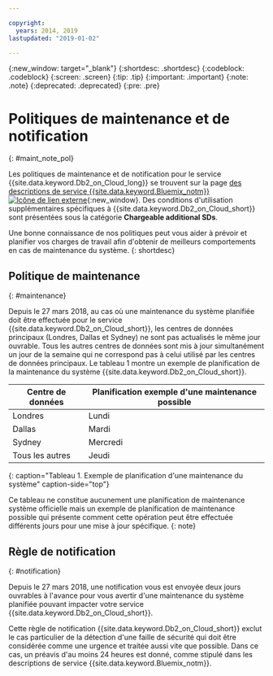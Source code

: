 ```yaml
---

copyright:
  years: 2014, 2019
lastupdated: "2019-01-02"

---
```


<!-- Attribute definitions --> 
{:new_window: target="_blank"}
{:shortdesc: .shortdesc}
{:codeblock: .codeblock}
{:screen: .screen}
{:tip: .tip}
{:important: .important}
{:note: .note}
{:deprecated: .deprecated}
{:pre: .pre}

# Politiques de maintenance et de notification
{: #maint_note_pol}

Les politiques de maintenance et de notification pour le service {{site.data.keyword.Db2_on_Cloud_long}} se trouvent sur la page [ des descriptions de service {{site.data.keyword.Bluemix_notm}} ![Icône de lien externe](../../icons/launch-glyph.svg "Icône de lien externe")](http://www.ibm.com/software/sla/sladb.nsf/sla/bm?OpenDocument){:new_window}. Des conditions d'utilisation supplémentaires spécifiques à {{site.data.keyword.Db2_on_Cloud_short}} sont présentées sous la catégorie **Chargeable additional SDs**. 

Une bonne connaissance de nos politiques peut vous aider à prévoir et planifier vos charges de travail afin d'obtenir de meilleurs comportements en cas de maintenance du système.
{: shortdesc}

## Politique de maintenance
{: #maintenance}

Depuis le 27 mars 2018, au cas où une maintenance du système planifiée doit être effectuée pour le service {{site.data.keyword.Db2_on_Cloud_short}}, les centres de données principaux (Londres, Dallas et Sydney) ne sont pas actualisés le même jour ouvrable. Tous les autres centres de données sont mis à jour simultanément un jour de la semaine qui ne correspond pas à celui utilisé par les centres de données principaux. Le tableau 1 montre un exemple de planification de la maintenance du système {{site.data.keyword.Db2_on_Cloud_short}}.

| Centre de données | Planification exemple d'une maintenance possible |
|-------------|-----------------------------|
| Londres | Lundi |
| Dallas | Mardi |
| Sydney | Mercredi |
| Tous les autres | Jeudi |
{: caption="Tableau 1. Exemple de planification d'une maintenance du système" caption-side="top"}

Ce tableau ne constitue aucunement une planification de maintenance système officielle mais un exemple de planification de maintenance possible qui présente comment cette opération peut être effectuée différents jours pour une mise à jour spécifique.
{: note}

## Règle de notification
{: #notification}

Depuis le 27 mars 2018, une notification vous est envoyée deux jours ouvrables à l'avance pour vous avertir d'une maintenance du système planifiée pouvant impacter votre service {{site.data.keyword.Db2_on_Cloud_short}}. 

Cette règle de notification {{site.data.keyword.Db2_on_Cloud_short}} exclut le cas particulier de la détection d'une faille de sécurité qui doit être considérée comme une urgence et traitée aussi vite que possible. Dans ce cas, un préavis d'au moins 24 heures est donné, comme stipulé dans les descriptions de service {{site.data.keyword.Bluemix_notm}}.
